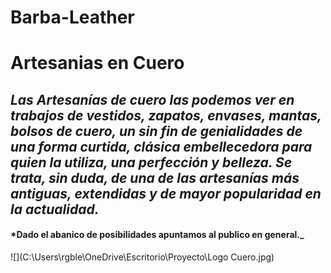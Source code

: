 # Barba-Leather

# Artesanias en Cuero

## _Las Artesanías de cuero las podemos ver en trabajos de vestidos, zapatos, envases, mantas, bolsos de cuero, un sin fin de genialidades de una forma curtida, clásica embellecedora para quien la utiliza, una perfección y belleza. Se trata, sin duda, de una de las artesanías más antiguas, extendidas y de mayor popularidad en la actualidad._

#### ***Dado el abanico de posibilidades apuntamos al publico en general.**_

![](C:\Users\rgble\OneDrive\Escritorio\Proyecto\Logo Cuero.jpg)

